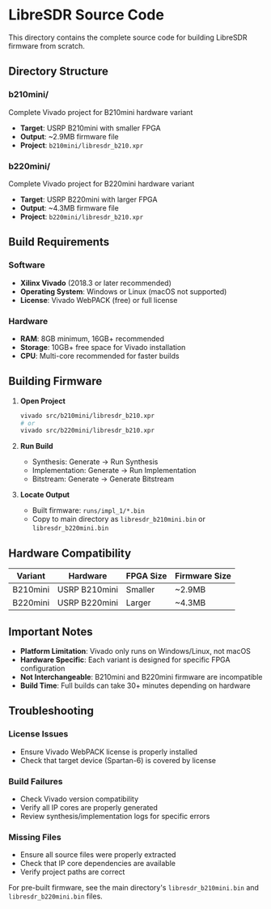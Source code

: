 # LibreSDR Source Code

This directory contains the complete source code for building LibreSDR firmware from scratch.

## Directory Structure

### b210mini/
Complete Vivado project for B210mini hardware variant
- **Target**: USRP B210mini with smaller FPGA
- **Output**: ~2.9MB firmware file
- **Project**: `b210mini/libresdr_b210.xpr`

### b220mini/
Complete Vivado project for B220mini hardware variant
- **Target**: USRP B220mini with larger FPGA
- **Output**: ~4.3MB firmware file
- **Project**: `b220mini/libresdr_b210.xpr`

## Build Requirements

### Software
- **Xilinx Vivado** (2018.3 or later recommended)
- **Operating System**: Windows or Linux (macOS not supported)
- **License**: Vivado WebPACK (free) or full license

### Hardware
- **RAM**: 8GB minimum, 16GB+ recommended
- **Storage**: 10GB+ free space for Vivado installation
- **CPU**: Multi-core recommended for faster builds

## Building Firmware

1. **Open Project**
   ```bash
   vivado src/b210mini/libresdr_b210.xpr
   # or
   vivado src/b220mini/libresdr_b210.xpr
   ```

2. **Run Build**
   - Synthesis: Generate → Run Synthesis
   - Implementation: Generate → Run Implementation
   - Bitstream: Generate → Generate Bitstream

3. **Locate Output**
   - Built firmware: `runs/impl_1/*.bin`
   - Copy to main directory as `libresdr_b210mini.bin` or `libresdr_b220mini.bin`

## Hardware Compatibility

| Variant | Hardware | FPGA Size | Firmware Size |
|---------|----------|-----------|---------------|
| B210mini | USRP B210mini | Smaller | ~2.9MB |
| B220mini | USRP B220mini | Larger | ~4.3MB |

## Important Notes

- **Platform Limitation**: Vivado only runs on Windows/Linux, not macOS
- **Hardware Specific**: Each variant is designed for specific FPGA configuration
- **Not Interchangeable**: B210mini and B220mini firmware are incompatible
- **Build Time**: Full builds can take 30+ minutes depending on hardware

## Troubleshooting

### License Issues
- Ensure Vivado WebPACK license is properly installed
- Check that target device (Spartan-6) is covered by license

### Build Failures
- Check Vivado version compatibility
- Verify all IP cores are properly generated
- Review synthesis/implementation logs for specific errors

### Missing Files
- Ensure all source files were properly extracted
- Check that IP core dependencies are available
- Verify project paths are correct

For pre-built firmware, see the main directory's `libresdr_b210mini.bin` and `libresdr_b220mini.bin` files.